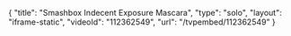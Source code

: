 {
    "title": "Smashbox Indecent Exposure Mascara",
    "type": "solo",
    "layout": "iframe-static",
    "videoId": "112362549",
    "url": "\/tvpembed\/112362549"
}